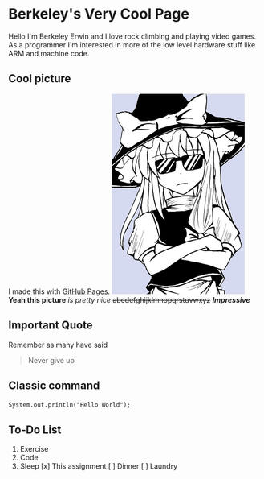 # Berkeley's Very Cool Page

Hello I'm Berkeley Erwin and I love rock climbing and playing video games.
As a programmer I'm interested in more of the low level hardware stuff like
ARM and machine code.
## Cool picture
I made this with [GitHub Pages](https://pages.github.com/).
![Cool Picture](/docs/images/cool.png)
**Yeah this picture** *is pretty nice* ~~abcdefghijklmnopqrstuvwxyz~~
***Impressive***

## Important Quote
Remember as many have said 
> Never give up

## Classic command 
```
System.out.println("Hello World");
```


## To-Do List
1. Exercise
2. Code
3. Sleep
 [x] This assignment
 [ ] Dinner
 [ ] Laundry
   
